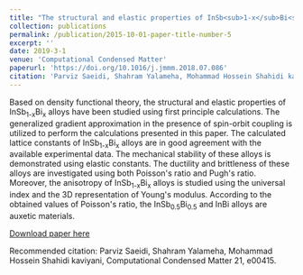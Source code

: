 ```yaml
---
title: "The structural and elastic properties of InSb<sub>1-x</sub>Bi<sub>x</sub> alloys"
collection: publications
permalink: /publication/2015-10-01-paper-title-number-5
excerpt: ''
date: 2019-3-1
venue: 'Computational Condensed Matter'
paperurl: 'https://doi.org/10.1016/j.jmmm.2018.07.086'
citation: 'Parviz Saeidi, Shahram Yalameha, Mohammad Hossein Shahidi kaviyani.'
---
```

Based on density functional theory, the structural and elastic properties of InSb<sub>1-x</sub>Bi<sub>x</sub> alloys have been studied using first principle calculations. The generalized gradient approximation in the presence of spin-orbit coupling is utilized to perform the calculations presented in this paper. The calculated lattice constants of InSb<sub>1-x</sub>Bi<sub>x</sub> alloys are in good agreement with the available experimental data. The mechanical stability of these alloys is demonstrated using elastic constants. The ductility and brittleness of these alloys are investigated using both Poisson's ratio and Pugh's ratio. Moreover, the anisotropy of InSb<sub>1-x</sub>Bi<sub>x</sub> alloys is studied using the universal index and the 3D representation of Young's modulus. According to the obtained values of Poisson's ratio, the InSb<sub>0.5</sub>Bi<sub>0.5</sub> and InBi alloys are auxetic materials.

[Download paper here](https://doi.org/10.1016/j.jmmm.2018.07.086)

Recommended citation: Parviz Saeidi, Shahram Yalameha, Mohammad Hossein Shahidi kaviyani, Computational Condensed Matter 21, e00415.

